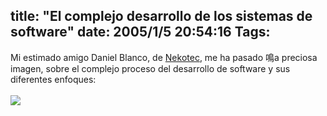 title: "El complejo desarrollo de los sistemas de software"
date: 2005/1/5 20:54:16
Tags: 
---
Mi estimado amigo Daniel Blanco, de <a target="_blank" href="http://www.nekotec.com.mx">Nekotec</a>, me ha pasado 鳴a preciosa imagen, sobre el complejo proceso del desarrollo de software y sus diferentes enfoques:<br/><br/><a href="http://../../../files/pics/elsitema.jpg"><img vspace="0" hspace="0" border="0" src="../../../files/pics/elsitema-mini.jpg"/></a><br/><br/><br/>
